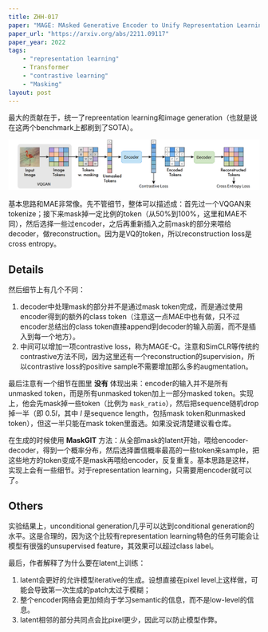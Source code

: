 ```yaml
---
title: ZHH-017
paper: "MAGE: MAsked Generative Encoder to Unify Representation Learning and Image Synthesis"
paper_url: "https://arxiv.org/abs/2211.09117" 
paper_year: 2022
tags:
    - "representation learning"
    - Transformer
    - "contrastive learning"
    - "Masking"
layout: post
---
```


最大的贡献在于，统一了repreentation learning和image generation（也就是说在这两个benchmark上都刷到了SOTA）。

![](/papers/ZHH-017/image.png)

基本思路和MAE非常像。先不管细节，整体可以描述成：首先过一个VQGAN来tokenize；接下来mask掉一定比例的token（从50%到100%，这里和MAE不同），然后选择一些过encoder，之后再重新插入之前mask的部分来喂给decoder，做reconstruction。因为是VQ的token，所以reconstruction loss是cross entropy。

## Details

然后细节上有几个不同：

1. decoder中处理mask的部分并不是通过mask token完成，而是通过使用encoder得到的额外的class token（注意这一点MAE中也有做，只不过encoder总结出的class token直接append到decoder的输入前面，而不是插入到每一个地方）。
2. 中间可以增加一项contrastive loss，称为MAGE-C。注意和SimCLR等传统的contrastive方法不同，因为这里还有一个reconstruction的supervision，所以contrastive loss的positive sample不需要增加那么多的augmentation。

最后注意有一个细节在图里 **没有** 体现出来：encoder的输入并不是所有unmasked token，而是所有unmasked token加上一部分masked token。实现上，他会先mask掉一些token（比例为 `mask_ratio`），然后把sequence随机drop掉一半（即 $0.5l$，其中 $l$ 是sequence length，包括mask token和unmasked token），但这一半只能在mask token里面选。如果没说清楚建议看仓库。

在生成的时候使用 **MaskGIT** 方法：从全部mask的latent开始，喂给encoder-decoder，得到一个概率分布，然后选择置信概率最高的一些token来sample，把这些地方的token变成不是mask再喂给encoder，反复重复。基本思路是这样，实现上会有一些细节。对于representation learning，只需要用encoder就可以了。

## Others

实验结果上，unconditional generation几乎可以达到conditional generation的水平。这是合理的，因为这个比较有representation learning特色的任务可能会让模型有很强的unsupervised feature，其效果可以超过class label。

最后，作者解释了为什么要在latent上训练：

1. latent会更好的允许模型iterative的生成。设想直接在pixel level上这样做，可能会导致第一次生成的patch太过于模糊；
2. 整个encoder网络会更加倾向于学习semantic的信息，而不是low-level的信息。
3. latent相邻的部分共同点会比pixel更少，因此可以防止模型作弊。
